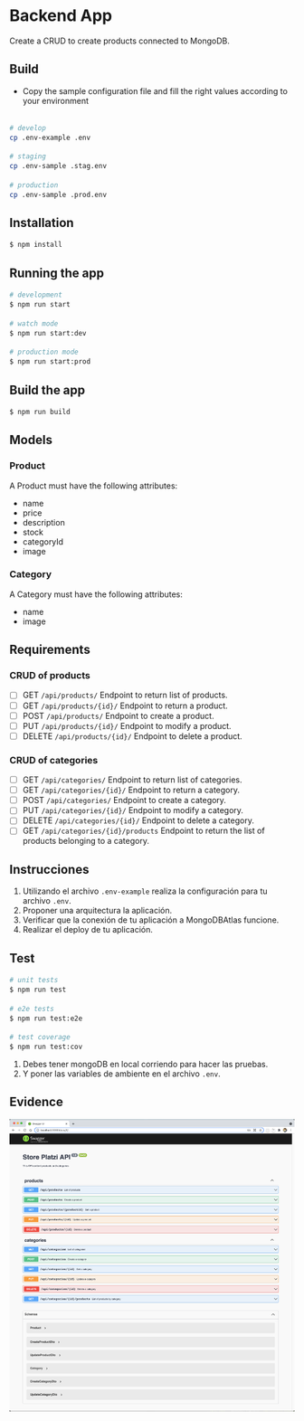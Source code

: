 # Backend App
Create a CRUD to create products connected to MongoDB.

## Build

* Copy the sample configuration file and fill the right values according to your environment

```bash

# develop
cp .env-example .env

# staging 
cp .env-sample .stag.env

# production
cp .env-sample .prod.env
```

## Installation

```bash
$ npm install
```

## Running the app

```bash
# development
$ npm run start

# watch mode
$ npm run start:dev

# production mode
$ npm run start:prod
```

## Build the app

```bash
$ npm run build
```

## Models

### Product
A Product must have the following attributes:
- name
- price
- description
- stock
- categoryId
- image

### Category
A Category must have the following attributes:
- name
- image

## Requirements

### CRUD of products
- [ ] GET `/api/products/` Endpoint to return list of products.
- [ ] GET `/api/products/{id}/` Endpoint to return a product.
- [ ] POST `/api/products/` Endpoint to create a product.
- [ ] PUT `/api/products/{id}/` Endpoint to modify a product.
- [ ] DELETE `/api/products/{id}/` Endpoint to delete a product.

### CRUD of categories
- [ ] GET `/api/categories/` Endpoint to return list of categories.
- [ ] GET `/api/categories/{id}/` Endpoint to return a category.
- [ ] POST `/api/categories/` Endpoint to create a category.
- [ ] PUT `/api/categories/{id}/` Endpoint to modify a category.
- [ ] DELETE `/api/categories/{id}/` Endpoint to delete a category.
- [ ] GET `/api/categories/{id}/products` Endpoint to return the list of products belonging to a category.

## Instrucciones

1. Utilizando el archivo `.env-example` realiza la configuración para tu archivo `.env`.
2. Proponer una arquitectura la aplicación.
3. Verificar que la conexión de tu aplicación a MongoDBAtlas funcione.
4. Realizar el deploy de tu aplicación.

## Test

```bash
# unit tests
$ npm run test

# e2e tests
$ npm run test:e2e

# test coverage
$ npm run test:cov
```
1. Debes tener mongoDB en local corriendo para hacer las pruebas.
2. Y poner las variables de ambiente en el archivo `.env`.


## Evidence
![alt backend-api](/docs/images/api.png)
